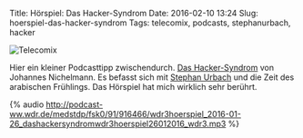 Title: Hörspiel: Das Hacker-Syndrom
Date: 2016-02-10 13:24
Slug: hoerspiel-das-hacker-syndrom
Tags: telecomix, podcasts, stephanurbach, hacker

![Telecomix]({static}/images/telecomix.png)

Hier ein kleiner Podcasttipp zwischendurch. [Das Hacker-Syndrom](http://www.wdr3.de/programm/sendungen/wdr3hoerspiel/hackersyndrom-100.html) von Johannes Nichelmann. Es befasst sich mit [Stephan Urbach](http://herrurbach.de/) und die Zeit des arabischen Frühlings. Das Hörspiel hat mich wirklich sehr berührt.

{% audio http://podcast-ww.wdr.de/medstdp/fsk0/91/916466/wdr3hoerspiel_2016-01-26_dashackersyndromwdr3hoerspiel26012016_wdr3.mp3 %}
